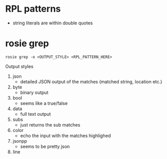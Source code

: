 

# RPL patterns

* string literals are within double quotes


# rosie grep

```
rosie grep -o <OUTPUT_STYLE> <RPL_PATTERN_HERE>
```

Output styles

1. json
    * detailed JSON output of the matches (matched string, location etc.)
2. byte
    * binary output
3. bool
    * seems like a true/false
4. data
    * full text output
5. subs
    * just returns the sub matches
6. color
    * echo the input with the matches highlighed
7. jsonpp
    * seems to be pretty json
8. line

